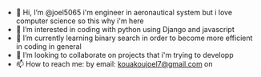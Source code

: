 - 👋 Hi, I’m @joel5065 i'm engineer in aeronautical system but i love computer science so this why i'm here
- 👀 I’m interested in coding with python using  Django and javascript
- 🌱 I’m currently learning binary search in order to become more efficient in coding in general 
- 💞️ I’m looking to collaborate on projects that i'm trying to developp 
- 📫 How to reach me: by email: kouakoujoel7@gmail.com on 

<!---
joel5065/joel5065 is a ✨ special ✨ repository because its `README.md` (this file) appears on your GitHub profile.
You can click the Preview link to take a look at your changes.
--->
